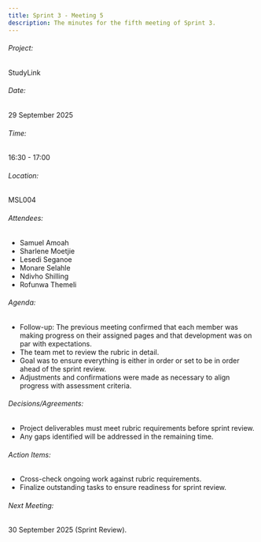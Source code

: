 ```yaml
---
title: Sprint 3 - Meeting 5
description: The minutes for the fifth meeting of Sprint 3.
---
```


###### Project:
StudyLink

###### Date:
29 September 2025

###### Time:
16:30 - 17:00

###### Location:
MSL004

###### Attendees:
- Samuel Amoah
- Sharlene Moetjie
- Lesedi Seganoe
- Monare Selahle
- Ndivho Shilling
- Rofunwa Themeli

###### Agenda:
- Follow-up: The previous meeting confirmed that each member was making progress on their assigned pages and that development was on par with expectations.
- The team met to review the rubric in detail.
- Goal was to ensure everything is either in order or set to be in order ahead of the sprint review.
- Adjustments and confirmations were made as necessary to align progress with assessment criteria.

###### Decisions/Agreements:
- Project deliverables must meet rubric requirements before sprint review.
- Any gaps identified will be addressed in the remaining time.

###### Action Items:
- Cross-check ongoing work against rubric requirements.
- Finalize outstanding tasks to ensure readiness for sprint review.

###### Next Meeting:
30 September 2025 (Sprint Review).